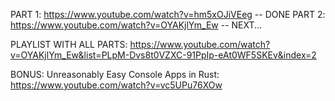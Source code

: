 PART 1: https://www.youtube.com/watch?v=hm5xOJiVEeg -- DONE
PART 2: https://www.youtube.com/watch?v=OYAKjlYm_Ew -- NEXT...

PLAYLIST WITH ALL PARTS: https://www.youtube.com/watch?v=OYAKjlYm_Ew&list=PLpM-Dvs8t0VZXC-91PpIp-eAt0WF5SKEv&index=2

BONUS: Unreasonably Easy Console Apps in Rust: https://www.youtube.com/watch?v=vc5UPu76XOw

